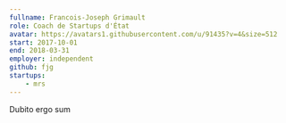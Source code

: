 ```yaml
---
fullname: Francois-Joseph Grimault
role: Coach de Startups d'État
avatar: https://avatars1.githubusercontent.com/u/91435?v=4&size=512
start: 2017-10-01
end: 2018-03-31
employer: independent
github: fjg
startups:
    - mrs
---
```

Dubito ergo sum